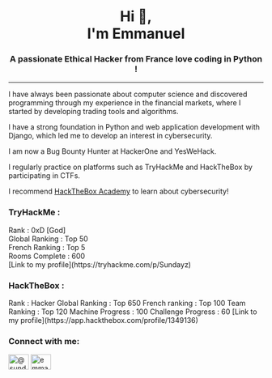 <h1 align="center">Hi 👋, <br>I'm Emmanuel</h1>
<h3 align="center">A passionate Ethical Hacker from France love coding in Python !</h3>

---

I have always been passionate about computer science and discovered programming through my experience in the financial markets, where I started by developing trading tools and algorithms.

I have a strong foundation in Python and web application development with Django, which led me to develop an interest in cybersecurity.

I am now a Bug Bounty Hunter at HackerOne and YesWeHack.

I regularly practice on platforms such as TryHackMe and HackTheBox by participating in CTFs.

I recommend [HackTheBox Academy](https://referral.hackthebox.com/mzw44UJ) to learn about cybersecurity!

<h3 align="left">TryHackMe :</h3> 
Rank : 0xD [God]<br/>
Global Ranking  : Top 50<br/> 
French Ranking : Top 5<br/> 
Rooms Complete : 600<br/>
[Link to my profile](https://tryhackme.com/p/Sundayz)  

<h3 align="left">HackTheBox :</h3> 
Rank : Hacker  
Global Ranking : Top 650  
French ranking : Top 100  
Team Ranking : Top 120  
Machine Progress : 100  
Challenge Progress : 60  
 [Link to my profile](https://app.hackthebox.com/profile/1349136)  


<h3 align="left">Connect with me:</h3>
<p align="left">
<a href="https://twitter.com/@_sundayz" target="blank"><img align="center" src="https://raw.githubusercontent.com/rahuldkjain/github-profile-readme-generator/master/src/images/icons/Social/twitter.svg" alt="@sundayz__" height="30" width="40" /></a>
<a href="https://linkedin.com/in/emmanuel-devienne" target="blank"><img align="center" src="https://raw.githubusercontent.com/rahuldkjain/github-profile-readme-generator/master/src/images/icons/Social/linked-in-alt.svg" alt="emmanuel devienne" height="30" width="40" /></a>
</p>
 
